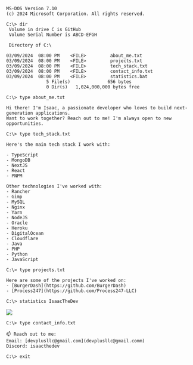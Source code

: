 ```
MS-DOS Version 7.10
(c) 2024 Microsoft Corporation. All rights reserved.
```

```
C:\> dir
 Volume in drive C is GitHub
 Volume Serial Number is ABCD-EFGH

 Directory of C:\

03/09/2024  08:00 PM    <FILE>         about_me.txt
03/09/2024  08:00 PM    <FILE>         projects.txt
03/09/2024  08:00 PM    <FILE>         tech_stack.txt
03/09/2024  08:00 PM    <FILE>         contact_info.txt
03/09/2024  08:00 PM    <FILE>         statistics.bat
               5 File(s)              656 bytes
               0 Dir(s)   1,024,000,000 bytes free
```

```
C:\> type about_me.txt

Hi there! I'm Isaac, a passionate developer who loves to build next-generation applications.
Want to work together? Reach out to me! I'm always open to new opportunities.
```

```
C:\> type tech_stack.txt

Here's the main tech stack I work with:

- TypeScript
- MongoDB
- NextJS
- React
- PNPM

Other technologies I've worked with:
- Rancher
- Gimp
- MySQL
- Nginx
- Yarn
- NodeJS
- Oracle
- Heroku
- DigitalOcean
- Cloudflare
- Java
- PHP
- Python
- JavaScript

```

```
C:\> type projects.txt

Here are some of the projects I've worked on:
- [BurgerDash](https://github.com/BurgerDash)
- [Process247](https://github.com/Process247-LLC)

```

```
C:\> statistics IsaacTheDev
```
![](https://github-readme-streak-stats.herokuapp.com/?user=IsaacTheDev&theme=transparent&hide_border=true&mode=weekly&sideNums=adbac7&currStreakNum=adbac7&ring=adbac7&stoke=adbac7&fire=adbac7&background=2d333b&border_radius=6&currStreakLabel=adbac7&sideLabels=adbac7&dates=adbac7&card_width=1200)

```
C:\> type contact_info.txt

📫 Reach out to me:
Email: [devplusllc@gmail.com](devplusllc@gmail.comm)
Discord: isaacthedev
```

```
C:\> exit
```
